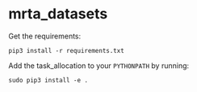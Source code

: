 # mrta_datasets

Get the requirements:
```
pip3 install -r requirements.txt
```

Add the task_allocation to your `PYTHONPATH` by running:

```
sudo pip3 install -e .
```
